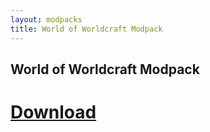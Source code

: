 ```yaml
---
layout: modpacks
title: World of Worldcraft Modpack
---
```


## World of Worldcraft Modpack

# [Download](https://www.technicpack.net/modpack/world-of-worldcraft.1591122)
